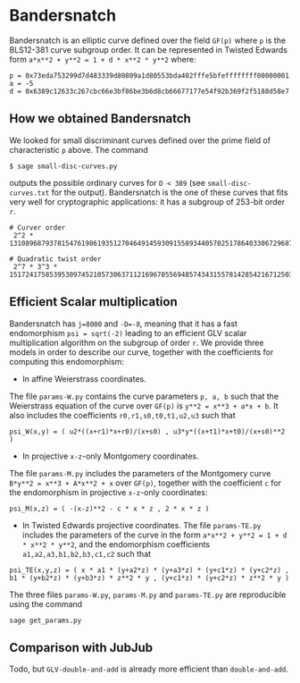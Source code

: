 # Bandersnatch

Bandersnatch is an elliptic curve defined over the field `GF(p)` where
`p` is the BLS12-381 curve subgroup order. It can be represented in
Twisted Edwards form `a*x**2 + y**2 = 1 + d * x**2 * y**2` where:
```python3
p = 0x73eda753299d7d483339d80809a1d80553bda402fffe5bfeffffffff00000001
a = -5
d = 0x6389c12633c267cbc66e3bf86be3b6d8cb66677177e54f92b369f2f5188d58e7
```

## How we obtained Bandersnatch

We looked for small discriminant curves defined over the prime field
of characteristic `p` above.
The command 
```shell
$ sage small-disc-curves.py
```
outputs the possible ordinary curves for `D < 389` (see
`small-disc-curves.txt` for the output).
Bandersnatch is the one of these curves that fits very well for
cryptographic applications: it has a subgroup of 253-bit order `r`.
```python3
# Curver order
 2^2 * 13108968793781547619861935127046491459309155893440570251786403306729687672801

# Quadratic twist order
 2^7 * 3^3 * 15172417585395309745210573063711216967055694857434315578142854216712503379
```

## Efficient Scalar multiplication

Bandersnatch has `j=8000` and `-D=-8`, meaning that it has a fast endomorphism
`psi = sqrt(-2)` leading to an efficient GLV scalar multiplication
algorithm on the subgroup of order `r`.
We provide three models in order to describe our curve, together with
the coefficients for computing this endomorphism:
* In affine Weierstrass coordinates.

The file `params-W.py` contains the curve parameters `p, a, b` such
that the Weierstrass equation of the curve over `GF(p)` is `y**2 =
x**3 + a*x + b`. It also includes the coefficients
`r0,r1,s0,t0,t1,u2,u3` such that
```python3
psi_W(x,y) = ( u2*((x+r1)*x+r0)/(x+s0) , u3*y*((x+t1)*x+t0)/(x+s0)**2 )
```
* In projective `x-z`-only Montgomery coordinates.

The file `params-M.py` includes the parameters of the Montgomery curve
`B*y**2 = x**3 + A*x**2 + x` over `GF(p)`, together with the
coefficient `c` for the endomorphism in projective `x-z`-only coordinates:
```python3
psi_M(x,z) = ( -(x-z)**2 - c * x * z , 2 * x * z )
```
* In Twisted Edwards projective coordinates.
The file `params-TE.py` includes the parameters of the curve in the
form `a*x**2 + y**2 = 1 + d * x**2 * y**2`, and the endomorphism
coefficients `a1,a2,a3,b1,b2,b3,c1,c2` such that
```python3
psi_TE(x,y,z) = ( x * a1 * (y+a2*z) * (y+a3*z) * (y+c1*z) * (y+c2*z) ,
b1 * (y+b2*z) * (y+b3*z) * z**2 * y , (y+c1*z) * (y+c2*z) * z**2 * y )
```

The three files `params-W.py`, `params-M.py` and `params-TE.py` are
reproducible using the command
```shell
sage get_params.py
```

## Comparison with JubJub

Todo, but `GLV-double-and-add` is already more efficient than
`double-and-add`.

